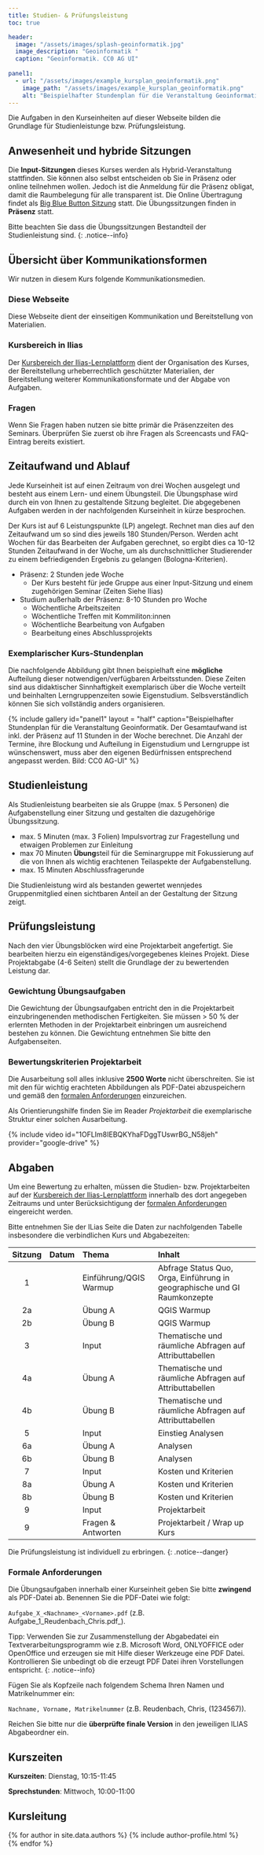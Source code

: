 ```yaml
---
title: Studien- & Prüfungsleistung
toc: true

header:
  image: "/assets/images/splash-geoinformatik.jpg"
  image_description: "Geoinformatik "
  caption: "Geoinformatik. CC0 AG UI"
  
panel1:  
  - url: "/assets/images/example_kursplan_geoinformatik.png"
    image_path: "/assets/images/example_kursplan_geoinformatik.png"
    alt: "Beispielhafter Stundenplan für die Veranstaltung Geoinformatik. Der Gesamtaufwand ist inkl. der Präsenz auf 11 Stunden in der Woche berechnet. Die Termin, Blockung und Aufteilung in Eigenstudium und Lerngruppeist wünschenswert muss aber den eigenen Bedüfrnissen angepasst werden."   
---
```


Die Aufgaben in den Kurseinheiten auf dieser Webseite bilden die Grundlage für Studienleistunge bzw. Prüfungsleistung. <!--more-->

## Anwesenheit und hybride Sitzungen
Die **Input-Sitzungen** dieses Kurses werden als Hybrid-Veranstaltung stattfinden. Sie können also selbst entscheiden ob Sie in Präsenz oder online teilnehmen wollen. Jedoch ist die Anmeldung für die Präsenz obligat, damit die Raumbelegung für alle transparent ist. Die Online Übertragung findet als  [Big Blue Button Sitzung](https://webconf.hrz.uni-marburg.de/b/ali-tnd-wdq-un0) statt.
Die Übungssitzungen finden in **Präsenz** statt.

 Bitte beachten Sie dass die Übungssitzungen Bestandteil der Studienleistung sind.
{: .notice--info}


## Übersicht über Kommunikationsformen

Wir nutzen in diesem Kurs folgende Kommunikationsmedien.

### Diese Webseite
Diese Webseite dient der einseitigen Kommunikation und Bereitstellung von Materialien.

### Kursbereich in Ilias
Der [Kursbereich der Ilias-Lernplattform](https://ilias.uni-marburg.de/ilias.php?ref_id=3029199&cmd=infoScreen&cmdClass=ilrepositorygui&cmdNode=z9&baseClass=ilRepositoryGUI) dient der Organisation des Kurses, der Bereitstellung urheberrechtlich geschützter Materialien, der Bereitstellung weiterer Kommunikationsformate und der Abgabe von Aufgaben.

### Fragen
Wenn Sie Fragen haben nutzen sie bitte primär die Präsenzzeiten des Seminars. Überprüfen Sie zuerst ob ihre Fragen als Screencasts und FAQ-Eintrag bereits existiert.


## Zeitaufwand und Ablauf

Jede Kurseinheit ist auf einen Zeitraum von drei Wochen ausgelegt und besteht aus einem Lern- und einem Übungsteil. Die Übungsphase wird durch ein von Ihnen zu gestaltende Sitzung begleitet. Die abgegebenen Aufgaben werden in der nachfolgenden Kurseinheit in kürze besprochen.

Der Kurs ist  auf 6 Leistungspunkte (LP) angelegt.  Rechnet man dies auf den Zeitaufwand um so sind dies jeweils 180 Stunden/Person. Werden acht Wochen für das Bearbeiten der Aufgaben gerechnet, so ergibt dies ca 10-12 Stunden Zeitaufwand in der Woche, um als durchschnittlicher Studierender zu einem befriedigenden Ergebnis zu gelangen (Bologna-Kriterien). 

* Präsenz: 2 Stunden jede Woche
  * Der Kurs besteht für jede Gruppe  aus einer Input-Sitzung und einem zugehörigen Seminar (Zeiten Siehe Ilias)
* Studium außerhalb der Präsenz: 8-10 Stunden pro Woche
  * Wöchentliche Arbeitszeiten
  * Wöchentliche Treffen mit Kommiliton:innen
  * Wöchentliche Bearbeitung von Aufgaben
  * Bearbeitung eines Abschlussprojekts

### Exemplarischer Kurs-Stundenplan

Die nachfolgende Abbildung gibt Ihnen beispielhaft eine **mögliche** Aufteilung dieser notwendigen/verfügbaren Arbeitsstunden. Diese Zeiten sind aus didaktischer Sinnhaftigkeit exemplarisch über die Woche verteilt und beinhalten Lerngruppenzeiten sowie Eigenstudium. Selbsverständlich können Sie sich vollständig anders organisieren. 


{% include gallery id="panel1"   layout = "half"      caption="Beispielhafter Stundenplan für die Veranstaltung Geoinformatik. Der Gesamtaufwand ist inkl. der Präsenz auf 11 Stunden in der Woche berechnet. Die Anzahl der Termine, ihre Blockung und Aufteilung in Eigenstudium und Lerngruppe ist wünschenswert, muss aber den eigenen Bedürfnissen entsprechend angepasst werden. Bild: CC0 AG-UI"
%}




## Studienleistung 

Als Studienleistung bearbeiten sie als Gruppe (max. 5 Personen) die Aufgabenstellung einer Sitzung und gestalten die dazugehörige Übungssitzung.
* max. 5 Minuten (max. 3 Folien)  Impulsvortrag zur Fragestellung und etwaigen Problemen zur Einleitung
* max 70 Minuten **Übung**steil für die Seminargruppe mit Fokussierung auf die von Ihnen als wichtig erachtenen Teilaspekte der Aufgabenstellung.
* max. 15 Minuten Abschlussfragerunde

Die Studienleistung wird als bestanden gewertet wennjedes Gruppenmitglied einen sichtbaren Anteil an der Gestaltung der Sitzung zeigt.

## Prüfungsleistung
Nach den vier Übungsblöcken wird eine Projektarbeit angefertigt. Sie bearbeiten hierzu ein eigenständiges/vorgegebenes kleines Projekt. Diese Projektabgabe (4-6 Seiten) stellt die Grundlage der zu bewertenden Leistung dar.


### Gewichtung Übungsaufgaben
Die Gewichtung der Übungsaufgaben entricht den in die Projektarbeit einzubringenenden methodischen Fertigkeiten. Sie müssen > 50 % der erlernten Methoden in der Projektarbeit einbringen um ausreichend bestehen zu können. Die Gewichtung entnehmen Sie bitte den Aufgabenseiten.

### Bewertungskriterien Projektarbeit

Die Ausarbeitung soll alles inklusive **2500 Worte** nicht überschreiten. Sie ist mit den für wichtig erachteten Abbildungen als PDF-Datei abzuspeichern und gemäß den [formalen Anforderungen](#formale-anforderungen) einzureichen.

Als Orientierungshilfe finden Sie im Reader *Projektarbeit* die exemplarische Struktur einer solchen Ausarbeitung.

{% include video id="1OFLIm8IEBQKYhaFDggTUswrBG_N58jeh" provider="google-drive" %}

## Abgaben

Um eine Bewertung zu erhalten, müssen die Studien- bzw. Projektarbeiten auf der [Kursbereich der Ilias-Lernplattform](https://ilias.uni-marburg.de/goto.php?target=crs_2820095&client_id=UNIMR) innerhalb des dort angegeben Zeitraums und unter Berücksichtigung der [formalen Anforderungen](#formale-anforderungen) eingereicht werden.

Bitte entnehmen Sie der ILias Seite die Daten zur nachfolgenden Tabelle insbesondere die verbindlichen Kurs und Abgabezeiten:

| Sitzung | Datum | Thema | Inhalt |
|:-------:|:--------:|:---------|:---------|
| 1 | | Einführung/QGIS Warmup | Abfrage Status Quo, Orga, Einführung in geographische und GI Raumkonzepte |
| 2a | | Übung A |  QGIS Warmup   |
| 2b | | Übung B |  QGIS Warmup   |
| 3 | | Input | Thematische und räumliche Abfragen auf Attributtabellen |
| 4a | | Übung A |  Thematische und räumliche Abfragen auf Attributtabellen |
| 4b | | Übung B |  Thematische und räumliche Abfragen auf Attributtabellen |
| 5 | | Input | Einstieg Analysen|
| 6a | | Übung A  | Analysen |
| 6b | | Übung B  | Analysen |
| 7 | | Input | Kosten und Kriterien|
| 8a | | Übung A | Kosten und Kriterien    |
| 8b | | Übung B | Kosten und Kriterien    |
| 9 | | Input| Projektarbeit |   
| 9 | | Fragen & Antworten| Projektarbeit / Wrap up Kurs |   


Die Prüfungsleistung ist individuell zu erbringen.
{: .notice--danger}


### <a name="formale-anforderungen"></a>Formale Anforderungen
Die Übungsaufgaben innerhalb einer Kurseinheit geben Sie bitte **zwingend** als PDF-Datei ab. Benennen Sie die PDF-Datei wie folgt:

```Aufgabe_X_<Nachname>_<Vorname>.pdf``` (z.B. Aufgabe_1\_Reudenbach\_Chris.pdf_).

Tipp: Verwenden Sie zur Zusammenstellung der Abgabedatei ein Textverarbeitungsprogramm wie z.B. Microsoft Word, ONLYOFFICE oder OpenOffice und erzeugen sie mit Hilfe dieser Werkzeuge eine PDF Datei. Kontrollieren Sie unbedingt ob die erzeugt PDF Datei ihren Vorstellungen entspricht.
{: .notice--info}

Fügen Sie als Kopfzeile nach folgendem Schema Ihren Namen und Matrikelnummer ein:

```Nachname, Vorname, Matrikelnummer``` (z.B. Reudenbach, Chris,  (1234567)).

Reichen Sie bitte nur die **überprüfte finale Version** in den jeweiligen ILIAS Abgabeordner ein.

## Kurszeiten
**Kurszeiten**: Dienstag, 10:15-11:45 

**Sprechstunden**: Mittwoch, 10:00-11:00 




## Kursleitung

{% for author in site.data.authors %} 
  {% include author-profile.html %}
 <br /> 
{% endfor %}
